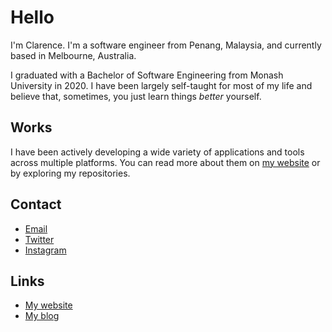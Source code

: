 # Hello
I'm Clarence. I'm a software engineer from Penang, Malaysia, and currently based in Melbourne, Australia.

I graduated with a Bachelor of Software Engineering from Monash University in 2020. I have been largely self-taught for most of my life and believe that, sometimes, you just learn things *better* yourself.

## Works
I have been actively developing a wide variety of applications and tools across multiple platforms. You can read more about them on [my website](https://csiew.github.io/projects.html) or by exploring my repositories.

## Contact
- [Email](mailto:clarence.siew@gmail.com)
- [Twitter](https://twitter.com/clarence_siew)
- [Instagram](https://instagram.com/clarence_siew)

## Links
- [My website](https://csiew.github.io/)
- [My blog](https://csiew.github.io/blog)
